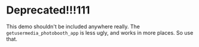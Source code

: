 # Deprecated!!!111

This demo shouldn't be included anywhere really. The `getusermedia_photobooth_app` is less ugly, and works in more places. So use that.
